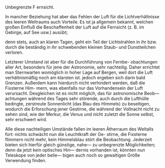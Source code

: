 Unbegrenzte F ernsicht.

In mancher Beziehung hat aber das Fehlen der Luft für die
Lichtverhältnisse des leeren Weltraums auch Vorteile. Es ist ja
allgemein bekannt, welchen großen Einfluß die Beschaffenheit der
Luft auf die Fernsicht (z. B. im Gebirge, auf See usw.) ausübt;

denn stets, auch an klaren Tagen, geht ein Teil der Lichtstrahlen
in ihr bzw. durch die beständig in ihr schwebenden kleinen Staub-
und Dunstteilchen verloren.

Letzterer Umstand ist aber für die Durchführung von Fernbe-
obachtungen aller Art, besonders für jene der Astronomie, sehr
nachteilig. Daher errichtet man Sternwarten womöglich in hoher
Lage auf Bergen, weil dort die Luft verhältnismäßig noch am
klarsten ist. jedoch ergeben sich darin bald Grenzen. Außerdem
kann hierdurch nicht verhindert werden, daß die Fixsterne Him-
mern, was ebenfalls nur das Vorhandensein der Luft verursacht.
Desgleichen ist es nicht möglich, das für astronomische Beob—
achtungen während des Tages sehr störende, auch durch die
Lufthülle bedingte, zerstreute Sonnenlicht (das Blau des Himmels)
zu beseitigen, wodurch die Erforschung jener Gestirne, die während
der Vollnacht nicht zu sehen sind, wie der Merkur, die Venus
und nicht zuletzt die Sonne selbst, sehr erschwert wird.

Alle diese nachteiligen Umstände fallen im leeren Ätherraum
des Weltalls fort: nichts schwächt nun die Leuchtkraft der Ge-
stirne, die Fixsterne flimmern nicht mehr, kein Himmelsblau stört
die Beobachtung. Jederzeit bieten sich hierfür gleich günstige, nahe—
zu unbegrenzte Möglichkeiten; denn da jetzt kein optisches Hin—
dernis vorhanden ist, könnten nun Teleskope von jeder belie—
bigen auch noch so gewaltigen Größe Verwendung finden.

